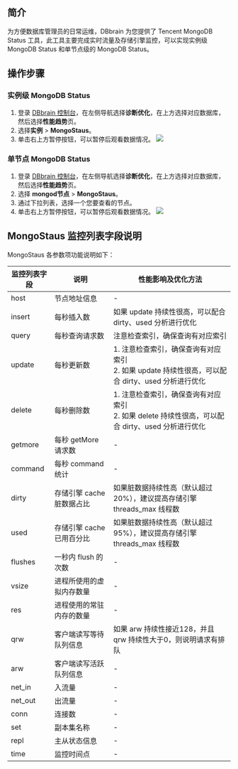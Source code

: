 ## 简介
为方便数据库管理员的日常运维，DBbrain 为您提供了 Tencent MongoDB Status 工具，此工具主要完成实时流量及存储引擎监控，可以实现实例级 MongoDB Status 和单节点级的 MongoDB Status。

## 操作步骤
### 实例级 MongoDB Status
1. 登录 [DBbrain 控制台](https://console.cloud.tencent.com/dbbrain/performance/monitor)，在左侧导航选择**诊断优化**，在上方选择对应数据库，然后选择**性能趋势**页。
2. 选择**实例** > **MongoStaus**。
3. 单击右上方暂停按钮，可以暂停后观看数据情况。
![](https://qcloudimg.tencent-cloud.cn/raw/3d2e438d2552c9de27211fd0e21189ae.png)

### 单节点 MongoDB Status
1. 登录 [DBbrain 控制台](https://console.cloud.tencent.com/dbbrain/performance/monitor)，在左侧导航选择**诊断优化**，在上方选择对应数据库，然后选择**性能趋势**页。
2. 选择 **mongod节点** > **MongoStaus**。
3. 通过下拉列表，选择一个您要查看的节点。
3. 单击右上方暂停按钮，可以暂停后观看数据情况。
![](https://qcloudimg.tencent-cloud.cn/raw/a6b976a83db094e0fe6bb9c98f462554.png)

## MongoStaus 监控列表字段说明
MongoStaus 各参数项功能说明如下：

| 监控列表字段 | 说明                     | 性能影响及优化方法                                           |
| ------------ | ------------------------ | ------------------------------------------------------------ |
| host         | 节点地址信息             | -                                                            |
| insert       | 每秒插入数               | 如果 update 持续性很高，可以配合 dirty、used 分析进行优化        |
| query        | 每秒查询请求数           | 注意检查索引，确保查询有对应索引                             |
| update       | 每秒更新数               | 1. 注意检查索引，确保查询有对应索引<br>2. 如果 update 持续性很高，可以配合 dirty、used 分析进行优化 |
| delete       | 每秒删除数               | 1. 注意检查索引，确保查询有对应索引<br> 2. 如果 delete 持续性很高，可以配合 dirty、used 分析进行优化 |
| getmore      | 每秒 getMore 请求数        | -                                                            |
| command      | 每秒 command 统计          | -                                                            |
| dirty        | 存储引擎 cache 脏数据占比  | 如果脏数据持续性高（默认超过20%），建议提高存储引擎 threads_max 线程数 |
| used         | 存储引擎 cache 已用百分比  | 如果脏数据持续性高（默认超过95%），建议提高存储引擎 threads_max 线程数 |
| flushes      | 一秒内 flush 的次数        | -                                                            |
| vsize        | 进程所使用的虚拟内存数量 | -                                                            |
| res          | 进程使用的常驻内存的数量 | -                                                            |
| qrw          | 客户端读写等待队列信息   | 如果 arw 持续性接近128，并且 qrw 持续性大于0，则说明请求有排队   |
| arw          | 客户端读写活跃队列信息   | -                                                            |
| net_in       | 入流量                   | -                                                            |
| net_out      | 出流量                   | -                                                            |
| conn         | 连接数                   | -                                                            |
| set          | 副本集名称               | -                                                            |
| repl         | 主从状态信息             | -                                                            |
| time         | 监控时间点               | -                                                            |

  

